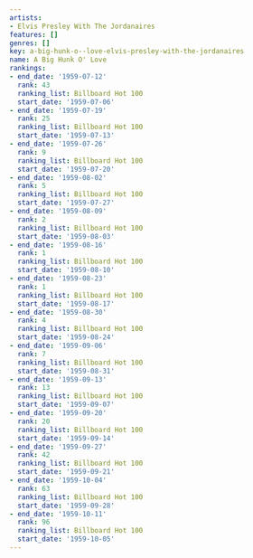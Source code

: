 ```yaml
---
artists:
- Elvis Presley With The Jordanaires
features: []
genres: []
key: a-big-hunk-o--love-elvis-presley-with-the-jordanaires
name: A Big Hunk O' Love
rankings:
- end_date: '1959-07-12'
  rank: 43
  ranking_list: Billboard Hot 100
  start_date: '1959-07-06'
- end_date: '1959-07-19'
  rank: 25
  ranking_list: Billboard Hot 100
  start_date: '1959-07-13'
- end_date: '1959-07-26'
  rank: 9
  ranking_list: Billboard Hot 100
  start_date: '1959-07-20'
- end_date: '1959-08-02'
  rank: 5
  ranking_list: Billboard Hot 100
  start_date: '1959-07-27'
- end_date: '1959-08-09'
  rank: 2
  ranking_list: Billboard Hot 100
  start_date: '1959-08-03'
- end_date: '1959-08-16'
  rank: 1
  ranking_list: Billboard Hot 100
  start_date: '1959-08-10'
- end_date: '1959-08-23'
  rank: 1
  ranking_list: Billboard Hot 100
  start_date: '1959-08-17'
- end_date: '1959-08-30'
  rank: 4
  ranking_list: Billboard Hot 100
  start_date: '1959-08-24'
- end_date: '1959-09-06'
  rank: 7
  ranking_list: Billboard Hot 100
  start_date: '1959-08-31'
- end_date: '1959-09-13'
  rank: 13
  ranking_list: Billboard Hot 100
  start_date: '1959-09-07'
- end_date: '1959-09-20'
  rank: 20
  ranking_list: Billboard Hot 100
  start_date: '1959-09-14'
- end_date: '1959-09-27'
  rank: 42
  ranking_list: Billboard Hot 100
  start_date: '1959-09-21'
- end_date: '1959-10-04'
  rank: 63
  ranking_list: Billboard Hot 100
  start_date: '1959-09-28'
- end_date: '1959-10-11'
  rank: 96
  ranking_list: Billboard Hot 100
  start_date: '1959-10-05'
---
```


